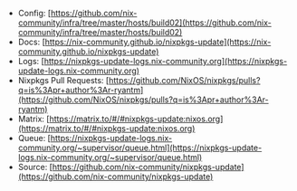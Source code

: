 - Config: [https://github.com/nix-community/infra/tree/master/hosts/build02](https://github.com/nix-community/infra/tree/master/hosts/build02)
- Docs: [https://nix-community.github.io/nixpkgs-update](https://nix-community.github.io/nixpkgs-update)
- Logs: [https://nixpkgs-update-logs.nix-community.org](https://nixpkgs-update-logs.nix-community.org)
- Nixpkgs Pull Requests: [https://github.com/NixOS/nixpkgs/pulls?q=is%3Apr+author%3Ar-ryantm](https://github.com/NixOS/nixpkgs/pulls?q=is%3Apr+author%3Ar-ryantm)
- Matrix: [https://matrix.to/#/#nixpkgs-update:nixos.org](https://matrix.to/#/#nixpkgs-update:nixos.org)
- Queue: [https://nixpkgs-update-logs.nix-community.org/~supervisor/queue.html](https://nixpkgs-update-logs.nix-community.org/~supervisor/queue.html)
- Source: [https://github.com/nix-community/nixpkgs-update](https://github.com/nix-community/nixpkgs-update)
